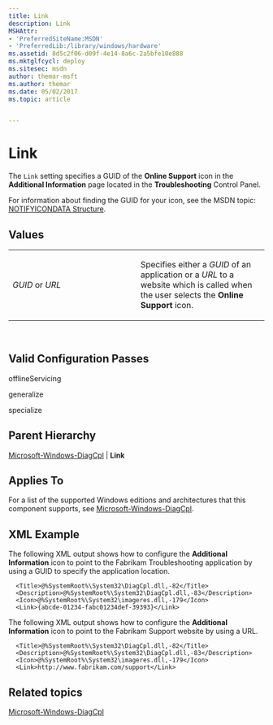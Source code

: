 ```yaml
---
title: Link
description: Link
MSHAttr:
- 'PreferredSiteName:MSDN'
- 'PreferredLib:/library/windows/hardware'
ms.assetid: 8d5c2f06-d09f-4e14-8a6c-2a5bfe10e888
ms.mktglfcycl: deploy
ms.sitesec: msdn
author: themar-msft
ms.author: themar
ms.date: 05/02/2017
ms.topic: article


---
```


# Link


The `Link` setting specifies a GUID of the **Online Support** icon in the **Additional Information** page located in the **Troubleshooting** Control Panel.

For information about finding the GUID for your icon, see the MSDN topic: [NOTIFYICONDATA Structure](http://go.microsoft.com/fwlink/?LinkId=120340).

## Values


<table>
<colgroup>
<col width="50%" />
<col width="50%" />
</colgroup>
<tbody>
<tr class="odd">
<td><p><em>GUID</em> or <em>URL</em></p></td>
<td><p>Specifies either a <em>GUID</em> of an application or a <em>URL</em> to a website which is called when the user selects the <strong>Online Support</strong> icon.</p></td>
</tr>
</tbody>
</table>

 

## Valid Configuration Passes


offlineServicing

generalize

specialize

## Parent Hierarchy


[Microsoft-Windows-DiagCpl](microsoft-windows-diagcpl.md) | **Link**

## Applies To


For a list of the supported Windows editions and architectures that this component supports, see [Microsoft-Windows-DiagCpl](microsoft-windows-diagcpl.md).

## XML Example


The following XML output shows how to configure the **Additional Information** icon to point to the Fabrikam Troubleshooting application by using a GUID to specify the application location.

```
  <Title>@%SystemRoot%\System32\DiagCpl.dll,-82</Title>
  <Description>@%SystemRoot%\System32\DiagCpl.dll,-83</Description>
  <Icon>@%SystemRoot%\System32\imageres.dll,-179</Icon>
  <Link>{abcde-01234-fabc01234def-39393}</Link>
```

The following XML output shows how to configure the **Additional Information** icon to point to the Fabrikam Support website by using a URL.

```
  <Title>@%SystemRoot%\System32\DiagCpl.dll,-82</Title>
  <Description>@%SystemRoot%\System32\DiagCpl.dll,-83</Description>
  <Icon>@%SystemRoot%\System32\imageres.dll,-179</Icon>
  <Link>http://www.fabrikam.com/support</Link>
```

## Related topics


[Microsoft-Windows-DiagCpl](microsoft-windows-diagcpl.md)

 

 







